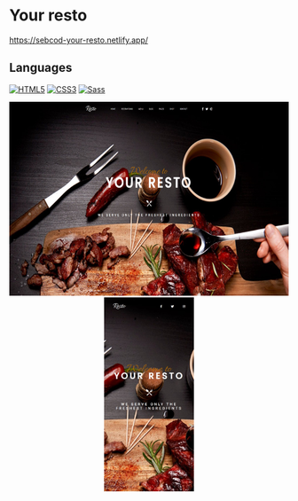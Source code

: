 # Your resto

https://sebcod-your-resto.netlify.app/

## Languages

[![HTML5](https://img.shields.io/badge/-HTML5-000?&logo=HTML5&logoColor=E34F26)](https://www.w3.org/html/)
[![CSS3](https://img.shields.io/badge/-CSS3-000?&logo=CSS3&logoColor=1572B6)](https://developer.mozilla.org/fr/docs/Web/CSS)
[![Sass](https://img.shields.io/badge/-Sass-000?&logo=Sass&logoColor=CC6699)](https://sass-lang.com)

<p align="center">
  <img src="assets/img/YourResto.jpg" height="350" alt="Thumbnail Clone Nintendo.fr desktop" title="Your resto">
  <img src="assets/img/YourResto_mobile.jpg" height="350" alt="Thumbnail Clone Nintendo.fr mobile" title="Your resto mobile">
</p>
